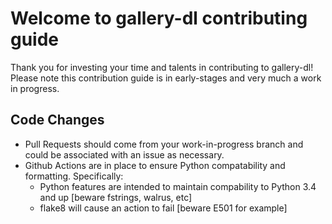# Welcome to gallery-dl contributing guide <!-- omit in toc -->

Thank you for investing your time and talents in contributing to gallery-dl! Please note this contribution guide is in early-stages and very much a work in progress.

## Code Changes

+ Pull Requests should come from your work-in-progress branch and could be associated with an issue as necessary.
+ Github Actions are in place to ensure Python compatability and formatting. Specifically:
  + Python features are intended to maintain compability to Python 3.4 and up [beware fstrings, walrus, etc]
  + flake8 will cause an action to fail [beware E501 for example]
